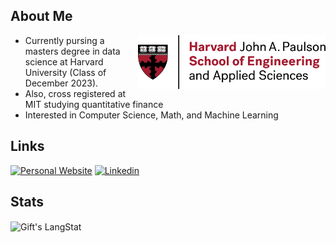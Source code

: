 ## About Me

<img src="./h_seas_logo_rgb.png" align="right" width="300px"/>

- Currently pursing a masters degree in data science at Harvard University (Class of December 2023).
- Also, cross registered at MIT studying quantitative finance
- Interested in Computer Science, Math, and Machine Learning

## Links

[![Personal Website](https://img.shields.io/badge/kanenorman.com-crimson?&style=for-the-badge)](https://kanenorman.com)
[![Linkedin](https://img.shields.io/badge/linkedin-blue?&style=for-the-badge)](https://www.linkedin.com/in/kanenorman/)

## Stats

 <div align="left">
   <img align="center" src="https://github-readme-streak-stats.herokuapp.com/?user=kanenorman" alt="Gift's LangStat" />
</div>

